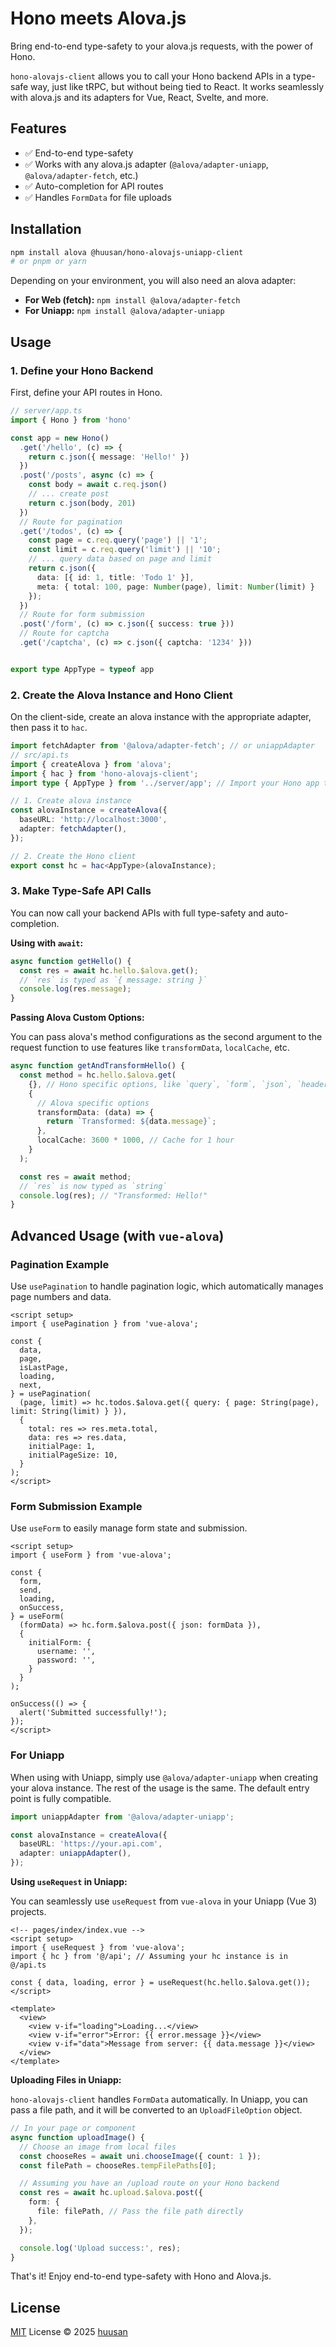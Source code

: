 # Hono meets Alova.js

Bring end-to-end type-safety to your alova.js requests, with the power of Hono.

`hono-alovajs-client` allows you to call your Hono backend APIs in a type-safe way, just like tRPC, but without being tied to React. It works seamlessly with alova.js and its adapters for Vue, React, Svelte, and more.

## Features

- ✅ End-to-end type-safety
- ✅ Works with any alova.js adapter (`@alova/adapter-uniapp`, `@alova/adapter-fetch`, etc.)
- ✅ Auto-completion for API routes
- ✅ Handles `FormData` for file uploads

## Installation

```bash
npm install alova @huusan/hono-alovajs-uniapp-client
# or pnpm or yarn
```

Depending on your environment, you will also need an alova adapter:

- **For Web (fetch):** `npm install @alova/adapter-fetch`
- **For Uniapp:** `npm install @alova/adapter-uniapp`

## Usage

### 1. Define your Hono Backend

First, define your API routes in Hono.

```typescript
// server/app.ts
import { Hono } from 'hono'

const app = new Hono()
  .get('/hello', (c) => {
    return c.json({ message: 'Hello!' })
  })
  .post('/posts', async (c) => {
    const body = await c.req.json()
    // ... create post
    return c.json(body, 201)
  })
  // Route for pagination
  .get('/todos', (c) => {
    const page = c.req.query('page') || '1';
    const limit = c.req.query('limit') || '10';
    // ... query data based on page and limit
    return c.json({
      data: [{ id: 1, title: 'Todo 1' }],
      meta: { total: 100, page: Number(page), limit: Number(limit) }
    });
  })
  // Route for form submission
  .post('/form', (c) => c.json({ success: true }))
  // Route for captcha
  .get('/captcha', (c) => c.json({ captcha: '1234' }))


export type AppType = typeof app
```

### 2. Create the Alova Instance and Hono Client

On the client-side, create an alova instance with the appropriate adapter, then pass it to `hac`.

```typescript
import fetchAdapter from '@alova/adapter-fetch'; // or uniappAdapter
// src/api.ts
import { createAlova } from 'alova';
import { hac } from 'hono-alovajs-client';
import type { AppType } from '../server/app'; // Import your Hono app type

// 1. Create alova instance
const alovaInstance = createAlova({
  baseURL: 'http://localhost:3000',
  adapter: fetchAdapter(),
});

// 2. Create the Hono client
export const hc = hac<AppType>(alovaInstance);
```

### 3. Make Type-Safe API Calls

You can now call your backend APIs with full type-safety and auto-completion.

**Using with `await`:**

```typescript
async function getHello() {
  const res = await hc.hello.$alova.get();
  // `res` is typed as `{ message: string }`
  console.log(res.message);
}
```

**Passing Alova Custom Options:**

You can pass alova's method configurations as the second argument to the request function to use features like `transformData`, `localCache`, etc.

```typescript
async function getAndTransformHello() {
  const method = hc.hello.$alova.get(
    {}, // Hono specific options, like `query`, `form`, `json`, `header`, `param`
    {
      // Alova specific options
      transformData: (data) => {
        return `Transformed: ${data.message}`;
      },
      localCache: 3600 * 1000, // Cache for 1 hour
    }
  );

  const res = await method;
  // `res` is now typed as `string`
  console.log(res); // "Transformed: Hello!"
}
```

## Advanced Usage (with `vue-alova`)

### Pagination Example

Use `usePagination` to handle pagination logic, which automatically manages page numbers and data.

```vue
<script setup>
import { usePagination } from 'vue-alova';

const {
  data,
  page,
  isLastPage,
  loading,
  next,
} = usePagination(
  (page, limit) => hc.todos.$alova.get({ query: { page: String(page), limit: String(limit) } }),
  {
    total: res => res.meta.total,
    data: res => res.data,
    initialPage: 1,
    initialPageSize: 10,
  }
);
</script>
```

### Form Submission Example

Use `useForm` to easily manage form state and submission.

```vue
<script setup>
import { useForm } from 'vue-alova';

const {
  form,
  send,
  loading,
  onSuccess,
} = useForm(
  (formData) => hc.form.$alova.post({ json: formData }),
  {
    initialForm: {
      username: '',
      password: '',
    }
  }
);

onSuccess(() => {
  alert('Submitted successfully!');
});
</script>
```

### For Uniapp

When using with Uniapp, simply use `@alova/adapter-uniapp` when creating your alova instance. The rest of the usage is the same. The default entry point is fully compatible.

```typescript
import uniappAdapter from '@alova/adapter-uniapp';

const alovaInstance = createAlova({
  baseURL: 'https://your.api.com',
  adapter: uniappAdapter(),
});
```

**Using `useRequest` in Uniapp:**

You can seamlessly use `useRequest` from `vue-alova` in your Uniapp (Vue 3) projects.

```vue
<!-- pages/index/index.vue -->
<script setup>
import { useRequest } from 'vue-alova';
import { hc } from '@/api'; // Assuming your hc instance is in @/api.ts

const { data, loading, error } = useRequest(hc.hello.$alova.get());
</script>

<template>
  <view>
    <view v-if="loading">Loading...</view>
    <view v-if="error">Error: {{ error.message }}</view>
    <view v-if="data">Message from server: {{ data.message }}</view>
  </view>
</template>
```

**Uploading Files in Uniapp:**

`hono-alovajs-client` handles `FormData` automatically. In Uniapp, you can pass a file path, and it will be converted to an `UploadFileOption` object.

```typescript
// In your page or component
async function uploadImage() {
  // Choose an image from local files
  const chooseRes = await uni.chooseImage({ count: 1 });
  const filePath = chooseRes.tempFilePaths[0];

  // Assuming you have an /upload route on your Hono backend
  const res = await hc.upload.$alova.post({
    form: {
      file: filePath, // Pass the file path directly
    },
  });

  console.log('Upload success:', res);
}
```

That's it! Enjoy end-to-end type-safety with Hono and Alova.js.

## License

[MIT](./LICENSE) License © 2025 [huusan](https://github.com/huusan)
